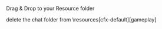 Drag & Drop to your Resource folder

delete the chat folder from \resources\[cfx-default]\[gameplay]
